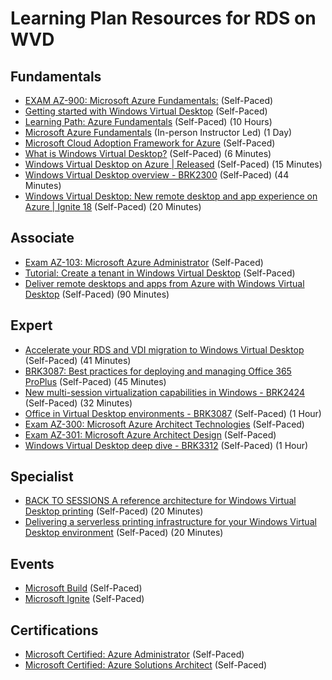 # Learning Plan Resources for RDS on WVD

## Fundamentals

* [EXAM AZ-900: Microsoft Azure Fundamentals:](https://docs.microsoft.com/en-us/learn/certifications/exams/az-900?wt.mc_id=learningredirect_certs-web-wwl) (Self-Paced)
* [Getting started with Windows Virtual Desktop](https://techcommunity.microsoft.com/t5/windows-it-pro-blog/getting-started-with-windows-virtual-desktop/ba-p/391054) (Self-Paced)
* [Learning Path: Azure Fundamentals](https://docs.microsoft.com/en-us/learn/paths/azure-fundamentals/) (Self-Paced) (10 Hours)
* [Microsoft Azure Fundamentals](https://www.microsoft.com/learning/course.aspx?cid=AZ-900T01) (In-person Instructor Led) (1 Day)
* [Microsoft Cloud Adoption Framework for Azure](https://docs.microsoft.com/en-us/learn/modules/microsoft-cloud-adoption-framework-for-azure/) (Self-Paced)
* [What is Windows Virtual Desktop?](https://docs.microsoft.com/en-us/azure/virtual-desktop/overview) (Self-Paced) (6 Minutes)
* [Windows Virtual Desktop on Azure | Released](https://www.youtube.com/watch?v=QLDu6QVohEI&feature=youtu.be) (Self-Paced) (15 Minutes)
* [Windows Virtual Desktop overview - BRK2300](https://www.youtube.com/watch?v=Y4-ZFzC9GKE) (Self-Paced) (44 Minutes)
* [Windows Virtual Desktop: New remote desktop and app experience on Azure | Ignite 18](https://www.youtube.com/watch?v=_7G37PFYVe4&feature=youtu.be) (Self-Paced) (20 Minutes)

## Associate

* [Exam AZ-103: Microsoft Azure Administrator](https://docs.microsoft.com/en-us/learn/certifications/exams/az-103) (Self-Paced)
* [Tutorial: Create a tenant in Windows Virtual Desktop](https://docs.microsoft.com/en-us/azure/virtual-desktop/tenant-setup-azure-active-directory) (Self-Paced)
* [Deliver remote desktops and apps from Azure with Windows Virtual Desktop](https://docs.microsoft.com/en-us/learn/paths/m365-wvd/) (Self-Paced) (90 Minutes)

## Expert

* [Accelerate your RDS and VDI migration to Windows Virtual Desktop](https://myignite.techcommunity.microsoft.com/sessions/81954?source=sessions) (Self-Paced) (41 Minutes)
* [BRK3087: Best practices for deploying and managing Office 365 ProPlus](https://myignite.techcommunity.microsoft.com/sessions/79038?source=sessions) (Self-Paced) (45 Minutes)
* [New multi-session virtualization capabilities in Windows - BRK2424](https://www.youtube.com/watch?v=UsHq8ZkwPe8&feature=youtu.be) (Self-Paced) (32 Minutes)
* [Office in Virtual Desktop environments - BRK3087](https://www.youtube.com/watch?v=0Uli_gQjh1M&feature=youtu.be) (Self-Paced) (1 Hour)
* [Exam AZ-300: Microsoft Azure Architect Technologies](https://docs.microsoft.com/en-us/learn/certifications/exams/az-300?wt.mc_id=learningredirect_certs-web-wwl) (Self-Paced)
* [Exam AZ-301: Microsoft Azure Architect Design](https://docs.microsoft.com/en-us/learn/certifications/exams/az-301?wt.mc_id=learningredirect_certs-web-wwl) (Self-Paced)
* [Windows Virtual Desktop deep dive - BRK3312](https://www.youtube.com/watch?v=SW2BTZMaRMo) (Self-Paced) (1 Hour)

## Specialist

* [BACK TO SESSIONS A reference architecture for Windows Virtual Desktop printing](https://myignite.techcommunity.microsoft.com/sessions/87318?source=sessions) (Self-Paced) (20 Minutes)
* [Delivering a serverless printing infrastructure for your Windows Virtual Desktop environment](https://myignite.techcommunity.microsoft.com/sessions/84474?source=sessions) (Self-Paced) (20 Minutes)

## Events

* [Microsoft Build](https://www.microsoft.com/en-us/build) (Self-Paced)
* [Microsoft Ignite](https://www.microsoft.com/en-us/ignite) (Self-Paced)

## Certifications

* [Microsoft Certified: Azure Administrator](https://docs.microsoft.com/en-us/learn/certifications/azure-administrator) (Self-Paced)
* [Microsoft Certified: Azure Solutions Architect](https://docs.microsoft.com/en-us/learn/certifications/azure-solutions-architect) (Self-Paced)
